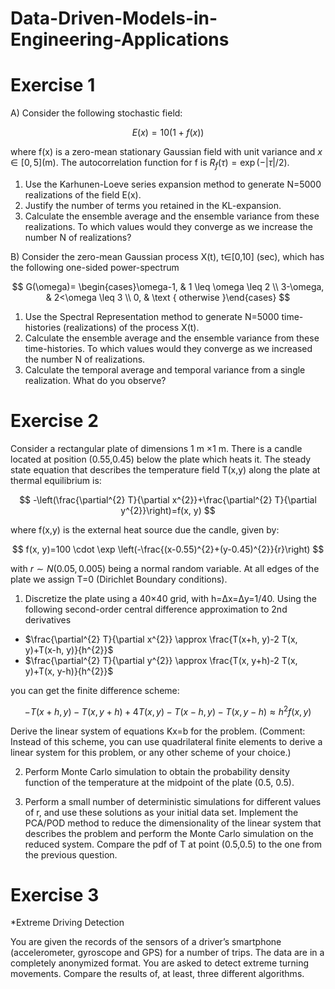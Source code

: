 # Data-Driven-Models-in-Engineering-Applications


# Exercise 1

A) Consider the following stochastic field: 

$$
E(x)=10(1+f(x))
$$

where f(x) is a zero-mean stationary Gaussian field with unit variance and $x \in[0,5]$(m). The autocorrelation function for f is $R_{f}(\tau)=\exp (-|\tau| / 2)$.

1. Use the Karhunen-Loeve series expansion method to generate N=5000 realizations of the field E(x). 
2. Justify the number of terms you retained in the KL-expansion.
3. Calculate the ensemble average and the ensemble variance from these realizations. To which values would they converge as we increase the number N of realizations?

B) Consider the zero-mean Gaussian process X(t), t∈[0,10] (sec),  which has the following one-sided power-spectrum

$$
G(\omega)= \begin{cases}\omega-1, & 1 \leq \omega \leq 2 \\ 3-\omega, & 2<\omega \leq 3 \\ 0, & \text { otherwise }\end{cases}
$$

1. Use the Spectral Representation method to generate N=5000 time-histories (realizations) of the process X(t).
2. Calculate the ensemble average and the ensemble variance from these time-histories. To which values would they converge as we increased the number N of realizations.
3. Calculate the temporal average and temporal variance from a single realization. What do you observe?




# Exercise 2

Consider a rectangular plate of dimensions 1 m ×1 m. There is a candle located at position (0.55,0.45) below the plate which heats it. The steady state equation that describes the temperature field T(x,y) along the plate at thermal equilibrium is:

$$
-\left(\frac{\partial^{2} T}{\partial x^{2}}+\frac{\partial^{2} T}{\partial y^{2}}\right)=f(x, y)
$$

where f(x,y) is the external heat source due the candle, given by:

$$
f(x, y)=100 \cdot \exp \left(-\frac{(x-0.55)^{2}+(y-0.45)^{2}}{r}\right)
$$

with $r \sim N(0.05,0.005)$ being a normal random variable. 
At all edges of the plate we assign T=0 (Dirichlet Boundary conditions).

1. 	Discretize the plate using a 40×40 grid, with h=Δx=Δy=1/40. Using the following second-order central difference approximation to 2nd derivatives

- $\frac{\partial^{2} T}{\partial x^{2}} \approx \frac{T(x+h, y)-2 T(x, y)+T(x-h, y)}{h^{2}}$
- $\frac{\partial^{2} T}{\partial y^{2}} \approx \frac{T(x, y+h)-2 T(x, y)+T(x, y-h)}{h^{2}}$

you can get the finite difference scheme:

$$
-T(x+h, y)-T(x, y+h)+4 T(x, y)-T(x-h, y)-T(x, y-h) \approx h^{2} f(x, y)
$$

Derive the linear system of equations Kx=b for the problem. (Comment: Instead of this scheme, you can use quadrilateral finite elements to derive a linear system for this problem, or any other scheme of your choice.)

2. Perform Monte Carlo simulation to obtain the probability density function of the temperature at the midpoint of the plate (0.5, 0.5).

3. Perform a small number of deterministic simulations for different values of r, and use these solutions as your initial data set. Implement the PCA/POD method to reduce the dimensionality of the linear system that describes the problem and perform the Monte Carlo simulation on the reduced system. Compare the pdf of T at point (0.5,0.5) to the one from the previous question.


# Exercise 3

*Extreme Driving Detection

You are given the records of the sensors of a driver’s smartphone (accelerometer, gyroscope and GPS) for a number of trips. The data are in a completely anonymized format.
You are asked to detect extreme turning movements. Compare the results of, at least, three different algorithms.

